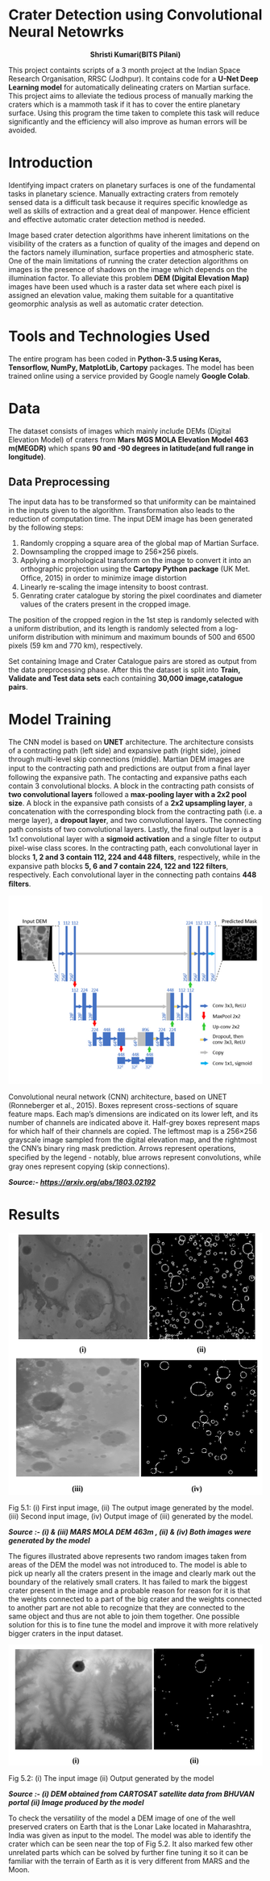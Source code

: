# Crater Detection using Convolutional Neural Netowrks
<p align="center"> <b>Shristi Kumari(BITS Pilani)</b> </p>

This project containts scripts of a 3 month project at the Indian Space Research Organisation, RRSC (Jodhpur). It contains code for a **U-Net Deep Learning model** for automatically delineating craters on Martian surface. This project aims to alleviate the tedious process of manually marking the craters  which is a mammoth task if it has to cover the entire planetary surface. Using this program the time taken to complete this task will reduce significantly and the efficiency will also improve as human errors will be avoided. 

# Introduction

Identifying impact craters on planetary surfaces is one of the fundamental tasks in planetary science. Manually extracting craters from remotely sensed data is a difficult task because it requires specific knowledge as well as skills of extraction and a great deal of manpower. Hence efficient and effective automatic crater detection method is needed.

Image based crater detection algorithms have inherent limitations on the visibility of the craters as a function of quality of the images and depend on the factors namely illumination, surface properties and atmospheric state. One of the main limitations of running the crater detection algorithms on images is the presence of shadows on the image which depends on the illumination factor. To alleviate this problem **DEM (Digital Elevation Map)** images have been used whuch is a raster data set where each pixel is assigned an elevation value, making them suitable for a quantitative geomorphic analysis as well as automatic crater detection.

# Tools and Technologies Used
The entire program has been coded in **Python-3.5 using Keras, Tensorflow, NumPy, MatplotLib, Cartopy** packages. The model has been trained online using a service provided by Google namely **Google Colab**.

# Data
The dataset consists of images which mainly include DEMs (Digital Elevation Model) of craters from **Mars MGS MOLA Elevation Model 463 m(MEGDR)** which spans **90 and -90 degrees in latitude(and full range in longitude)**. 

## Data Preprocessing

The input data has to be transformed so that uniformity can be maintained in the inputs given to the algorithm. Transformation also leads to the reduction of computation time. The input DEM image has been generated by the following steps:

1. Randomly cropping a square area of the global map of Martian Surface.
2. Downsampling the cropped image to 256×256 pixels.
3. Applying a morphological transform on the image to convert it into an orthographic projection using the **Cartopy Python package** (UK Met. Ofﬁce, 2015) in order to minimize image distortion
4. Linearly re-scaling the image intensity to boost contrast. 
5. Genrating crater catalogue by storing the pixel coordinates and diameter values of the craters present in the cropped image. 

The position of the cropped region in the 1st step is randomly selected with a uniform distribution, and its length is randomly selected from a log-uniform distribution with minimum and maximum bounds of 500 and 6500 pixels (59 km and 770 km), respectively.

Set containing Image and Crater Catalogue pairs are stored as output from the data preprocessing phase. After this the dataset is split into **Train, Validate and Test data sets** each containing **30,000 image,catalogue pairs**.

# Model Training 

The CNN model is based on **UNET** architecture. The architecture consists of a contracting path (left side) and expansive path (right side), joined through multi-level skip connections (middle). Martian DEM images are input to the contracting path and predictions are output from a ﬁnal layer following the expansive path. The contacting and expansive paths each contain 3 convolutional blocks. A block in the contracting path consists of **two convolutional layers** followed a **max-pooling layer with a 2x2 pool size**. A block in the expansive path consists of a **2x2 upsampling layer**, a concatenation with the corresponding block from the contracting path (i.e. a merge layer), a **dropout layer**, and two convolutional layers. The connecting path consists of two convolutional layers. Lastly, the ﬁnal output layer is a 1x1 convolutional layer with a **sigmoid activation** and a single ﬁlter to output pixel-wise class scores. In the contracting path, each convolutional layer in blocks **1, 2 and 3 contain 112, 224 and 448 ﬁlters**, respectively, while in the expansive path blocks **5, 6 and 7 contain 224, 122 and 122 filters**, respectively. Each convolutional layer in the connecting path contains **448 ﬁlters**.

![img0](Images/img0.png)

Convolutional neural network (CNN) architecture, based on UNET (Ronneberger et al., 2015). Boxes represent cross-sections of square feature maps. Each map’s dimensions are indicated on its lower left, and its number of channels are indicated above it. Half-grey boxes represent maps for which half of their channels are copied. The leftmost map is a 256×256 grayscale image sampled from the digital elevation map, and the rightmost the CNN’s binary ring mask prediction. Arrows represent operations, speciﬁed by the legend - notably, blue arrows represent convolutions, while gray ones represent copying (skip connections).

***Source:- https://arxiv.org/abs/1803.02192***


# Results

![img](Images/img1.png)

Fig 5.1: (i) First input image, (ii) The output image generated by the model. (iii) Second input image, (iv) Output image of (iii) generated by the model.

***Source :- (i) & (iii) MARS MOLA DEM 463m , (ii) & (iv) Both images were generated by the model***


The figures illustrated above represents two random images taken from areas of the DEM the model was not introduced to. The model is able to pick up nearly all the craters present in the image and clearly mark out the boundary of the relatively small craters. It has failed to mark the biggest crater present in the image and a probable reason for reason for it is that the weights connected to a part of the big crater and the weights connected to another part are not able to recognize that they are connected to the same object and thus are not able to join them together. One possible solution for this is to fine tune the model and improve it with more relatively bigger craters in the input dataset.  

![img](Images/img2.png)

Fig 5.2: (i) The input image (ii) Output generated by the model

***Source :- (i) DEM obtained from CARTOSAT satellite data from BHUVAN portal (ii) Image produced by the model***


To check the versatility of the model a DEM image of one of the well preserved craters on Earth that is the Lonar Lake located in Maharashtra, India was given as input to the model. The model was able to identify the crater which can be seen near the top of Fig 5.2. It also marked few other unrelated parts which can be solved by further fine tuning it so it can be familiar with the terrain of Earth as it is very different from MARS and the Moon. 
